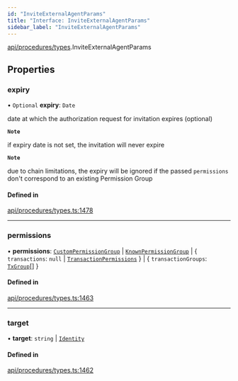 ```yaml
---
id: "InviteExternalAgentParams"
title: "Interface: InviteExternalAgentParams"
sidebar_label: "InviteExternalAgentParams"
---
```


[api/procedures/types](../../../../../modules/API/Procedures/Types/Types.md).InviteExternalAgentParams

## Properties

### expiry

• `Optional` **expiry**: `Date`

date at which the authorization request for invitation expires (optional)

**`Note`**

if expiry date is not set, the invitation will never expire

**`Note`**

due to chain limitations, the expiry will be ignored if the passed `permissions` don't correspond to an existing Permission Group

#### Defined in

[api/procedures/types.ts:1478](https://github.com/PolymeshAssociation/polymesh-sdk/blob/f8a937f04/src/api/procedures/types.ts#L1478)

___

### permissions

• **permissions**: [`CustomPermissionGroup`](../../../../../classes/API/Entities/CustomPermissionGroup/CustomPermissionGroup.md) \| [`KnownPermissionGroup`](../../../../../classes/API/Entities/KnownPermissionGroup/KnownPermissionGroup.md) \| \{ `transactions`: ``null`` \| [`TransactionPermissions`](../../../Entities/Types/TransactionPermissions/TransactionPermissions.md)  } \| \{ `transactionGroups`: [`TxGroup`](../../../../../enums/API/Procedures/Types/TxGroup/TxGroup.md)[]  }

#### Defined in

[api/procedures/types.ts:1463](https://github.com/PolymeshAssociation/polymesh-sdk/blob/f8a937f04/src/api/procedures/types.ts#L1463)

___

### target

• **target**: `string` \| [`Identity`](../../../../../classes/API/Entities/Identity/Identity.md)

#### Defined in

[api/procedures/types.ts:1462](https://github.com/PolymeshAssociation/polymesh-sdk/blob/f8a937f04/src/api/procedures/types.ts#L1462)
